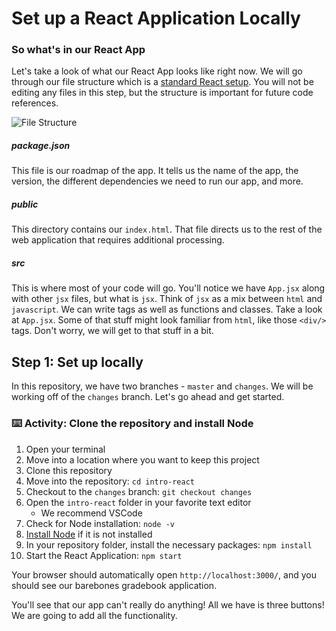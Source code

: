 
# Set up a React Application Locally

### So what's in our React App
Let's take a look of what our React App looks like right now. We will go through our file structure which is a [standard React setup](https://facebook.github.io/create-react-app/docs/getting-started). You will not be editing any files in this step, but the structure is important for future code references.

![File Structure](https://user-images.githubusercontent.com/25253905/61294641-28e68700-a78b-11e9-9bc1-ff468312ca8b.png)



##### package.json
This file is our roadmap of the app. It tells us the name of the app, the version, the different dependencies we need to run our app, and more.

##### public

This directory contains our `index.html`. That file directs us to the rest of the web application that requires additional processing.

##### src

This is where most of your code will go. You'll notice we have `App.jsx` along with other `jsx` files, but what is `jsx`. Think of `jsx` as a mix between `html` and `javascript`. We can write tags as well as functions and classes. Take a look at `App.jsx`. Some of that stuff might look familiar from `html`, like those `<div/>` tags. Don't worry, we will get to that stuff in a bit.

## Step 1: Set up locally
In this repository, we have two branches - `master` and `changes`. We will be working off of the `changes` branch. Let's go ahead and get started.

### :keyboard: Activity: Clone the repository and install Node

1. Open your terminal
2. Move into a location where you want to keep this project
3. Clone this repository
4. Move into the repository: `cd intro-react`
5. Checkout to the `changes` branch: `git checkout changes`
6. Open the `intro-react` folder in your favorite text editor 
   - We recommend VSCode
7. Check for Node installation: `node -v`
8. [Install Node](https://nodejs.org/en/download/) if it is not installed
9. In your repository folder, install the necessary packages: `npm install`
10. Start the React Application: `npm start`

Your browser should automatically open `http://localhost:3000/`, and you should see our barebones gradebook application.

You'll see that our app can't really do anything! All we have is three buttons! We are going to add all the functionality.

